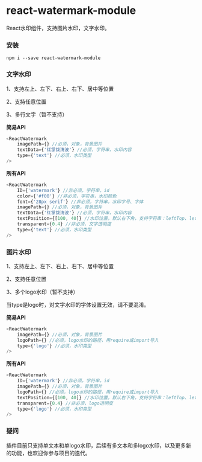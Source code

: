 # react-watermark-module

React水印组件，支持图片水印，文字水印。

### 安装

```npm
npm i --save react-watermark-module
```

### 文字水印

1、支持左上、左下、右上、右下、居中等位置

2、支持任意位置

3、多行文字（暂不支持）

**简易API**
```javascript
<ReactWatermark
    imagePath={} //必须，对象，背景图片
    textData={'红掌拨清波'} //必须，字符串，水印内容
    type={'text'} //必须，水印类型
/>
```

**所有API**
```javascript
<ReactWatermark
    ID={'watermark'} //非必须，字符串，id
    color={'#f00'} //非必须，字符串，水印颜色
    font={'28px serif'} //非必须，字符串，水印字号、字体
    imagePath={} //必须，对象，背景图片
    textData={'红掌拨清波'} //必须，字符串，水印内容
    textPosition={[100, 40]} //水印位置，默认右下角，支持字符串：leftTop、leftBottom、rightTop、rightBottom、center，也支持自定义位置，用数组表示 [x, y]
    transparent={0.4} //非必须，文字透明度
    type={'text'} //必须，水印类型
/>
```

### 图片水印

1、支持左上、左下、右上、右下、居中等位置

2、支持任意位置

3、多个logo水印（暂不支持）

当type是logo时，对文字水印的字体设置无效，请不要混淆。

**简易API**
```javascript
<ReactWatermark
    imagePath={} //必须，对象，背景图片
    logoPath={} //必须，logo水印的路径，用require或import导入
    type={'logo'} //必须，水印类型
/>
```

**所有API**
```javascript
<ReactWatermark
    ID={'watermark'} //非必须，字符串，id
    imagePath={} //必须，对象，背景图片
    logoPath={} //必须，logo水印的路径，用require或import导入
    textPosition={[100, 40]} //水印位置，默认右下角，支持字符串：leftTop、leftBottom、rightTop、rightBottom、center，也支持自定义位置，用数组表示 [x, y]
    transparent={0.4} //非必须，logo透明度
    type={'logo'} //必须，水印类型
/>
```

### 疑问

插件目前只支持单文本和单logo水印，后续有多文本和多logo水印，以及更多新的功能，也欢迎你参与项目的迭代。